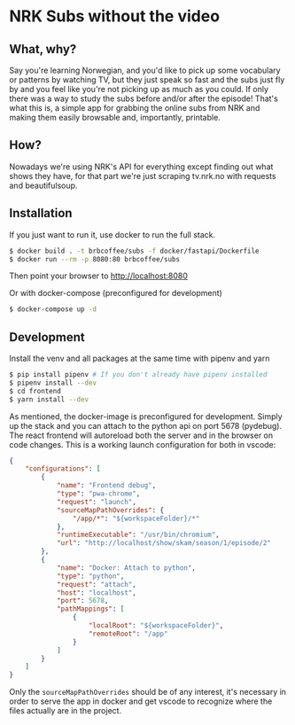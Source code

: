 # NRK Subs without the video

## What, why?
Say you're learning Norwegian, and you'd like to pick up some vocabulary or patterns by
watching TV, but they just speak so fast and the subs just fly by and you feel like you're
not picking up as much as you could. If only there was a way to study the subs before
and/or after the episode! That's what this is, a simple app for grabbing the online subs
from NRK and making them easily browsable and, importantly, printable.

## How?
Nowadays we're using NRK's API for everything except finding out what shows they have, for
that part we're just scraping tv.nrk.no with requests and beautifulsoup.

## Installation
If you just want to run it, use docker to run the full stack.
```bash
$ docker build . -t brbcoffee/subs -f docker/fastapi/Dockerfile
$ docker run --rm -p 8080:80 brbcoffee/subs
```
Then point your browser to [http://localhost:8080](http://localhost:8080)

Or with docker-compose (preconfigured for development)
```bash
$ docker-compose up -d
```

## Development
Install the venv and all packages at the same time with pipenv and yarn
```bash
$ pip install pipenv # If you don't already have pipenv installed
$ pipenv install --dev
$ cd frontend
$ yarn install --dev
```

As mentioned, the docker-image is preconfigured for development. Simply up the stack and you can attach to the python api on port 5678 (pydebug). The react frontend will autoreload both the server and in the browser on code changes. This is a working launch configuration for both in vscode:

```json
{
    "configurations": [
        {
            "name": "Frontend debug",
            "type": "pwa-chrome",
            "request": "launch",
            "sourceMapPathOverrides": {
                "/app/*": "${workspaceFolder}/*"
            },
            "runtimeExecutable": "/usr/bin/chromium",
            "url": "http://localhost/show/skam/season/1/episode/2"
        },
        {
            "name": "Docker: Attach to python",
            "type": "python",
            "request": "attach",
            "host": "localhost",
            "port": 5678,
            "pathMappings": [
                {
                    "localRoot": "${workspaceFolder}",
                    "remoteRoot": "/app"
                }
            ]
        }
    ]
}
```
Only the `sourceMapPathOverrides` should be of any interest, it's necessary in order to serve the app in docker and get vscode to recognize where the files actually are in the project.